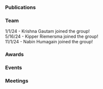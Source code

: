 ### Publications

### Team

1/1/24 - Krishna Gautam joined the group!  
5/16/24 - Kipper Riemersma joined the group!  
11/1/24 - Nabin Humagain joined the group!  

### Awards

### Events

### Meetings

